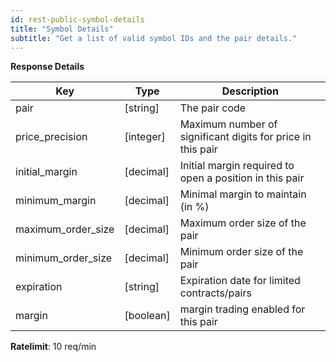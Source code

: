 ```yaml
---
id: rest-public-symbol-details
title: "Symbol Details"
subtitle: "Get a list of valid symbol IDs and the pair details."
---
```


**Response Details**

Key | Type | Description
--|--|--
pair | [string] | The pair code
price_precision | [integer] | Maximum number of significant digits for price in this pair
initial_margin | [decimal] | Initial margin required to open a position in this pair
minimum_margin | [decimal] | Minimal margin to maintain (in %)
maximum_order_size | [decimal] | Maximum order size of the pair
minimum_order_size | [decimal] | Minimum order size of the pair
expiration | [string] | Expiration date for limited contracts/pairs
margin | [boolean] | margin trading enabled for this pair


**Ratelimit**: 10 req/min
